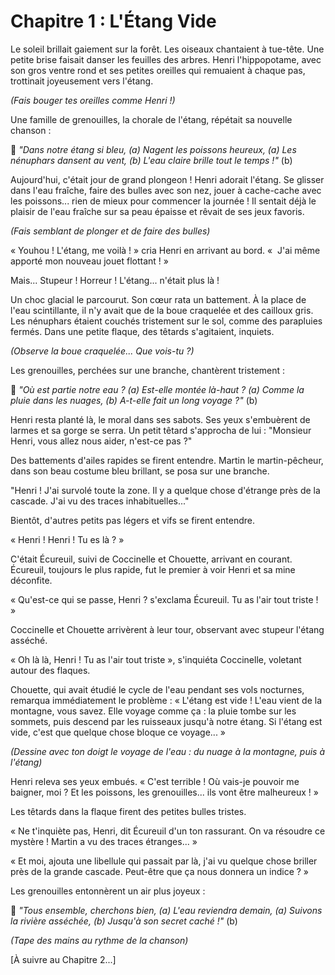# Chapitre 1 : L'Étang Vide

Le soleil brillait gaiement sur la forêt. Les oiseaux chantaient à tue-tête. Une petite brise faisait danser les feuilles des arbres. Henri l'hippopotame, avec son gros ventre rond et ses petites oreilles qui remuaient à chaque pas, trottinait joyeusement vers l'étang.

*(Fais bouger tes oreilles comme Henri !)*

Une famille de grenouilles, la chorale de l'étang, répétait sa nouvelle chanson :

🎵 *"Dans notre étang si bleu, (a)
Nagent les poissons heureux, (a)
Les nénuphars dansent au vent, (b)
L'eau claire brille tout le temps !"* (b)

Aujourd'hui, c'était jour de grand plongeon ! Henri adorait l'étang. Se glisser dans l'eau fraîche, faire des bulles avec son nez, jouer à cache-cache avec les poissons... rien de mieux pour commencer la journée ! Il sentait déjà le plaisir de l'eau fraîche sur sa peau épaisse et rêvait de ses jeux favoris.

*(Fais semblant de plonger et de faire des bulles)*

« Youhou ! L'étang, me voilà ! » cria Henri en arrivant au bord. «  J'ai même apporté mon nouveau jouet flottant ! »

Mais... Stupeur ! Horreur ! L'étang... n'était plus là !

Un choc glacial le parcourut. Son cœur rata un battement. À la place de l'eau scintillante, il n'y avait que de la boue craquelée et des cailloux gris. Les nénuphars étaient couchés tristement sur le sol, comme des parapluies fermés. Dans une petite flaque, des têtards s'agitaient, inquiets.

*(Observe la boue craquelée... Que vois-tu ?)*

Les grenouilles, perchées sur une branche, chantèrent tristement :

🎵 *"Où est partie notre eau ? (a)
Est-elle montée là-haut ? (a)
Comme la pluie dans les nuages, (b)
A-t-elle fait un long voyage ?"* (b)

Henri resta planté là, le moral dans ses sabots. Ses yeux s'embuèrent de larmes et sa gorge se serra. Un petit têtard s'approcha de lui : "Monsieur Henri, vous allez nous aider, n'est-ce pas ?"

Des battements d'ailes rapides se firent entendre. Martin le martin-pêcheur, dans son beau costume bleu brillant, se posa sur une branche.

"Henri ! J'ai survolé toute la zone. Il y a quelque chose d'étrange près de la cascade. J'ai vu des traces inhabituelles..."

Bientôt, d'autres petits pas légers et vifs se firent entendre.

« Henri ! Henri ! Tu es là ? »

C'était Écureuil, suivi de Coccinelle et Chouette, arrivant en courant. Écureuil, toujours le plus rapide, fut le premier à voir Henri et sa mine déconfite.

« Qu'est-ce qui se passe, Henri ? s'exclama Écureuil. Tu as l'air tout triste ! »

Coccinelle et Chouette arrivèrent à leur tour, observant avec stupeur l'étang asséché.

« Oh là là, Henri ! Tu as l'air tout triste », s'inquiéta Coccinelle, voletant autour des flaques.

Chouette, qui avait étudié le cycle de l'eau pendant ses vols nocturnes, remarqua immédiatement le problème : « L'étang est vide ! L'eau vient de la montagne, vous savez. Elle voyage comme ça : la pluie tombe sur les sommets, puis descend par les ruisseaux jusqu'à notre étang. Si l'étang est vide, c'est que quelque chose bloque ce voyage... »

*(Dessine avec ton doigt le voyage de l'eau : du nuage à la montagne, puis à l'étang)*

Henri releva ses yeux embués. « C'est terrible ! Où vais-je pouvoir me baigner, moi ? Et les poissons, les grenouilles... ils vont être malheureux ! »

Les têtards dans la flaque firent des petites bulles tristes.

« Ne t'inquiète pas, Henri, dit Écureuil d'un ton rassurant. On va résoudre ce mystère ! Martin a vu des traces étranges... »

« Et moi, ajouta une libellule qui passait par là, j'ai vu quelque chose briller près de la grande cascade. Peut-être que ça nous donnera un indice ? »

Les grenouilles entonnèrent un air plus joyeux :

🎵 *"Tous ensemble, cherchons bien, (a)
L'eau reviendra demain, (a)
Suivons la rivière asséchée, (b)
Jusqu'à son secret caché !"* (b)

*(Tape des mains au rythme de la chanson)*

[À suivre au Chapitre 2...]